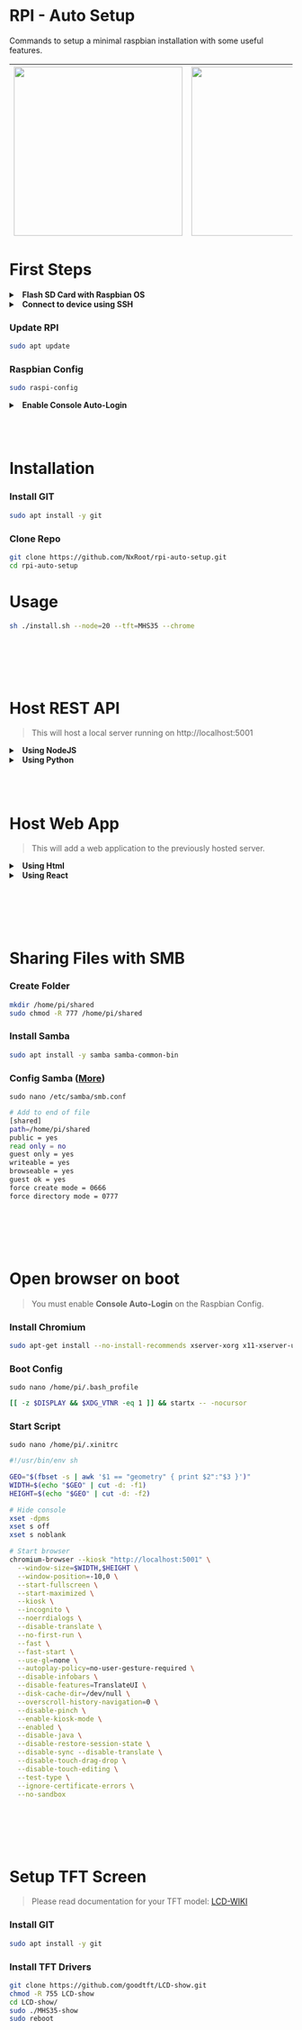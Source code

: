 # RPI - Auto Setup
Commands to setup a minimal raspbian installation with some useful features.


|<img style="width: 300px;" src="https://i.pinimg.com/originals/48/e1/a0/48e1a037a65cf8208f841ab5fccd1ab8.jpg"/>|<img style="width: 300px;" src="https://cdn.sparkfun.com/assets/learn_tutorials/8/1/2/screen_04.png"/>|
|--|--|

# First Steps
<details>
  <summary> &nbsp; <b>Flash SD Card with Raspbian OS</b></summary>

1. ### &nbsp; Open [Raspberry Pi Imager](https://www.raspberrypi.com/software/)
2. ### &nbsp; Choose Device (RPI 3, 4, 400, 5)
3. ### &nbsp; Choose OS --> `Raspberry Pi OS (Other)`
4. ### &nbsp; Select `Raspbian x64 Legacy - No Desktop (0.3gb)`
5. ### &nbsp; Choose USB Storage (SD Card Drive)
6. ### &nbsp; Configure settings before flashing
    - Setup Wifi Network
    - Enable SSH
    - User: Pi
    - Password: YOUR PASSWORD
</details>

<details>
  <summary> &nbsp; <b>Connect to device using SSH</b></summary>

1. ### &nbsp; Open terminal on a pc in the same network
2. ### &nbsp; Find the IP address of your RPI (Windows)
    ```bash
    nslookup raspberrypi
    ```
3. ### &nbsp; Connect to RPI using SSH
    ```bash
    ssh pi@xxx.xxx.xxx
    ```

</details>


### Update RPI
```bash
sudo apt update
```

### Raspbian Config
```bash
sudo raspi-config
```
<details>
  <summary> &nbsp; <b>Enable Console Auto-Login</b></summary>

1.  ### &nbsp; Choose --> `System Options`
2.  ### &nbsp; Choose --> `Boot / Auto Login`
3.  ### &nbsp; Choose --> `Console Autologin`
4.  ### &nbsp; Choose --> `Finish`
</details>

<br></br>

# Installation

### Install GIT 
```bash
sudo apt install -y git
```
### Clone Repo
```bash
git clone https://github.com/NxRoot/rpi-auto-setup.git
cd rpi-auto-setup
```

# Usage
```bash
sh ./install.sh --node=20 --tft=MHS35 --chrome
```


<br></br>
<br></br>
# Host REST API
> This will host a local server running on http://localhost:5001
<details>
  <summary> &nbsp; <b>Using NodeJS</b></summary>

### Install NodeJS 
```bash
curl -fsSL https://deb.nodesource.com/setup_20.x | sudo -E bash -
sudo apt-get install -y nodejs
```

### Create Folder 
```bash
mkdir /home/pi/pi-server
cd /home/pi/pi-server
```

### Create Server 
`sudo nano server.js`
```js
const path = require('path')
const express = require('express')
const app = express()
const PORT = 5001

// serve static assets
app.use(express.static('client/build'));

// Create API endpoints
app.get('/api/message', (req, res) => {
    res.json({message: "Hello from Express JS"})
});

// Send everything else to static content
app.get('*', (req, res) => res.sendFile(path.resolve(__dirname, 'client/build', 'index.html')));

// Open server on specified port
console.log('Server started on port:', PORT)
app.listen(PORT)
```

### Initialize Project 
```bash
npm init
```

### Install Express JS
```bash
npm i express
```

### Start Server
```bash
npm start
```
</details>

<details>
  <summary> &nbsp; <b>Using Python</b></summary>

### Create Folder 
```bash
mkdir /home/pi/pi-server
cd /home/pi/pi-server
```

### Create virtual environment
```bash
python3 -m venv .venv
```

### Activate virtual environment
```bash
source venv/bin/activate
```

### Install Flask
```bash
pip install flask
pip install python-dotenv
```

### Create Server
`sudo nano server.py`
```py
from flask import Flask

app = Flask(__name__, static_folder='./client/build', static_url_path='/')

@app.route('/', methods=['GET'])
def index():
    return app.send_static_file('index.html')

@app.route('/api/message', methods=['GET'])
def message():
    return "Hello from Python"
```

### Start Server
```bash
venv/bin/flask --app ./server.py run --no-debugger
```
</details>

<br></br>
# Host Web App
> This will add a web application to the previously hosted server.
<details>
  <summary> &nbsp; <b>Using Html</b></summary>

### Create Folders
```bash
cd /home/pi/pi-server
mkdir client
mkdir client/build
```
### Create Website
`sudo nano client/build/index.html`
```html
<!doctype html>
<html>
  <head>
    <meta charset="UTF-8">
    <meta name="viewport" content="width=device-width, initial-scale=1.0">
  </head>
  <body>
    <h1>
      Hello world!
    </h1>
  </body>
</html>
```
</details>

<details>
  <summary> &nbsp; <b>Using React</b></summary>

### Install NodeJS 
```bash
curl -fsSL https://deb.nodesource.com/setup_20.x | sudo -E bash -
sudo apt-get install -y nodejs
```
### Create React App
```bash
cd /home/pi/pi-server
npx create-react-app client
```
### Build Website
```bash
cd /home/pi/pi-server/client
npm run build
```
</details>

<br></br>
<br></br>
# Sharing Files with SMB 

### Create Folder 
```bash
mkdir /home/pi/shared
sudo chmod -R 777 /home/pi/shared
```
### Install Samba 
```bash
sudo apt install -y samba samba-common-bin
```
### Config Samba ([More](https://www.jeffgeerling.com/blog/2021/htgwa-create-samba-smb-share-on-raspberry-pi))
`sudo nano /etc/samba/smb.conf`
```bash
# Add to end of file
[shared]
path=/home/pi/shared
public = yes
read only = no
guest only = yes
writeable = yes
browseable = yes
guest ok = yes
force create mode = 0666
force directory mode = 0777
```

<br></br>
<br></br>
# Open browser on boot
> You must enable <b>Console Auto-Login</b> on the Raspbian Config.

### Install Chromium 
```bash
sudo apt-get install --no-install-recommends xserver-xorg x11-xserver-utils xinit openbox chromium-browser
```

### Boot Config
`sudo nano /home/pi/.bash_profile`
```bash
[[ -z $DISPLAY && $XDG_VTNR -eq 1 ]] && startx -- -nocursor
```

### Start Script
`sudo nano /home/pi/.xinitrc`
```bash
#!/usr/bin/env sh

GEO="$(fbset -s | awk '$1 == "geometry" { print $2":"$3 }')"
WIDTH=$(echo "$GEO" | cut -d: -f1)
HEIGHT=$(echo "$GEO" | cut -d: -f2)

# Hide console
xset -dpms
xset s off
xset s noblank

# Start browser
chromium-browser --kiosk "http://localhost:5001" \
  --window-size=$WIDTH,$HEIGHT \
  --window-position=-10,0 \
  --start-fullscreen \
  --start-maximized \
  --kiosk \
  --incognito \
  --noerrdialogs \
  --disable-translate \
  --no-first-run \
  --fast \
  --fast-start \
  --use-gl=none \
  --autoplay-policy=no-user-gesture-required \
  --disable-infobars \
  --disable-features=TranslateUI \
  --disk-cache-dir=/dev/null \
  --overscroll-history-navigation=0 \
  --disable-pinch \
  --enable-kiosk-mode \
  --enabled \
  --disable-java \
  --disable-restore-session-state \
  --disable-sync --disable-translate \
  --disable-touch-drag-drop \
  --disable-touch-editing \
  --test-type \
  --ignore-certificate-errors \
  --no-sandbox

```

<br></br>
<br></br>
# Setup TFT Screen
> Please read documentation for your TFT model: [LCD-WIKI](http://www.lcdwiki.com/Main_Page)

### Install GIT 
```bash
sudo apt install -y git
```

### Install TFT Drivers
```bash
git clone https://github.com/goodtft/LCD-show.git
chmod -R 755 LCD-show
cd LCD-show/
sudo ./MHS35-show
sudo reboot
```
